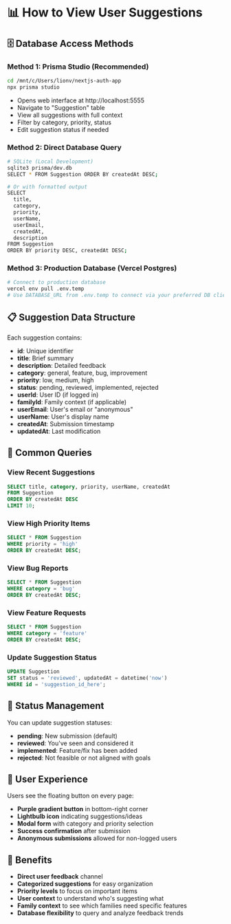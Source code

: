 # 📊 How to View User Suggestions

## 🗄️ Database Access Methods

### Method 1: Prisma Studio (Recommended)
```bash
cd /mnt/c/Users/lionv/nextjs-auth-app
npx prisma studio
```
- Opens web interface at http://localhost:5555
- Navigate to "Suggestion" table
- View all suggestions with full context
- Filter by category, priority, status
- Edit suggestion status if needed

### Method 2: Direct Database Query
```bash
# SQLite (Local Development)
sqlite3 prisma/dev.db
SELECT * FROM Suggestion ORDER BY createdAt DESC;

# Or with formatted output
SELECT 
  title,
  category,
  priority,
  userName,
  userEmail,
  createdAt,
  description
FROM Suggestion 
ORDER BY priority DESC, createdAt DESC;
```

### Method 3: Production Database (Vercel Postgres)
```bash
# Connect to production database
vercel env pull .env.temp
# Use DATABASE_URL from .env.temp to connect via your preferred DB client
```

## 📋 Suggestion Data Structure

Each suggestion contains:
- **id**: Unique identifier
- **title**: Brief summary
- **description**: Detailed feedback
- **category**: general, feature, bug, improvement
- **priority**: low, medium, high
- **status**: pending, reviewed, implemented, rejected
- **userId**: User ID (if logged in)
- **familyId**: Family context (if applicable)
- **userEmail**: User's email or "anonymous"
- **userName**: User's display name
- **createdAt**: Submission timestamp
- **updatedAt**: Last modification

## 🎯 Common Queries

### View Recent Suggestions
```sql
SELECT title, category, priority, userName, createdAt 
FROM Suggestion 
ORDER BY createdAt DESC 
LIMIT 10;
```

### View High Priority Items
```sql
SELECT * FROM Suggestion 
WHERE priority = 'high' 
ORDER BY createdAt DESC;
```

### View Bug Reports
```sql
SELECT * FROM Suggestion 
WHERE category = 'bug' 
ORDER BY createdAt DESC;
```

### View Feature Requests
```sql
SELECT * FROM Suggestion 
WHERE category = 'feature' 
ORDER BY createdAt DESC;
```

### Update Suggestion Status
```sql
UPDATE Suggestion 
SET status = 'reviewed', updatedAt = datetime('now') 
WHERE id = 'suggestion_id_here';
```

## 🔧 Status Management

You can update suggestion statuses:
- **pending**: New submission (default)
- **reviewed**: You've seen and considered it
- **implemented**: Feature/fix has been added
- **rejected**: Not feasible or not aligned with goals

## 📱 User Experience

Users see the floating button on every page:
- **Purple gradient button** in bottom-right corner
- **Lightbulb icon** indicating suggestions/ideas
- **Modal form** with category and priority selection
- **Success confirmation** after submission
- **Anonymous submissions** allowed for non-logged users

## 🎉 Benefits

- **Direct user feedback** channel
- **Categorized suggestions** for easy organization  
- **Priority levels** to focus on important items
- **User context** to understand who's suggesting what
- **Family context** to see which families need specific features
- **Database flexibility** to query and analyze feedback trends
